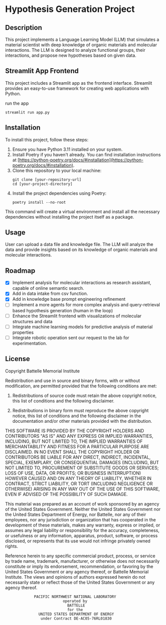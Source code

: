 # Hypothesis Generation Project

## Description

This project implements a Language Learning Model (LLM) that simulates a material scientist with deep knowledge of organic materials and molecular interactions. The LLM is designed to analyze functional groups, their interactions, and propose new hypotheses based on given data.

## Streamlit App Frontend

This project includes a Streamlit app as the frontend interface. Streamlit provides an easy-to-use framework for creating web applications with Python.

run the app 
```
streamlit run app.py
```

## Installation

To install this project, follow these steps:

1. Ensure you have Python 3.11 installed on your system.
2. Install Poetry if you haven't already. You can find installation instructions at [https://python-poetry.org/docs/#installation](https://python-poetry.org/docs/#installation).
3. Clone this repository to your local machine:
   ```
   git clone [your-repository-url]
   cd [your-project-directory]
   ```
4. Install the project dependencies using Poetry:
   ```
   poetry install --no-root
   ```

This command will create a virtual environment and install all the necessary dependencies without installing the project itself as a package.

## Usage

User can upload a data file and knowledge file. The LLM will analyze the data and provide insights based on its knowledge of organic materials and molecular interactions.

## Roadmap

- [x] Implement analysis for molecular interactions as research assistant, capable of online semantic search.
- [x] Add in data intake from csv function.
- [x] Add in knowledge base prompt engineering refinement
- [ ] Implement a more agents for more complex analysis and query-retrieval based hypothesis generation (human in the loop)
- [ ] Enhance the Streamlit frontend with visualizations of molecular structures and data
- [ ] Integrate machine learning models for predictive analysis of material properties
- [ ] Integrate robotic operation sent our request to the lab for experimentation.

## License

Copyright Battelle Memorial Institute

Redistribution and use in source and binary forms, with or without
modification, are permitted provided that the following conditions are met:

1. Redistributions of source code must retain the above copyright notice, this
list of conditions and the following disclaimer.

2. Redistributions in binary form must reproduce the above copyright notice,
this list of conditions and the following disclaimer in the documentation
and/or other materials provided with the distribution.

THIS SOFTWARE IS PROVIDED BY THE COPYRIGHT HOLDERS AND CONTRIBUTORS "AS IS" AND
ANY EXPRESS OR IMPLIED WARRANTIES, INCLUDING, BUT NOT LIMITED TO, THE IMPLIED
WARRANTIES OF MERCHANTABILITY AND FITNESS FOR A PARTICULAR PURPOSE ARE
DISCLAIMED. IN NO EVENT SHALL THE COPYRIGHT HOLDER OR CONTRIBUTORS BE LIABLE
FOR ANY DIRECT, INDIRECT, INCIDENTAL, SPECIAL, EXEMPLARY, OR CONSEQUENTIAL
DAMAGES (INCLUDING, BUT NOT LIMITED TO, PROCUREMENT OF SUBSTITUTE GOODS OR
SERVICES; LOSS OF USE, DATA, OR PROFITS; OR BUSINESS INTERRUPTION) HOWEVER
CAUSED AND ON ANY THEORY OF LIABILITY, WHETHER IN CONTRACT, STRICT LIABILITY,
OR TORT (INCLUDING NEGLIGENCE OR OTHERWISE) ARISING IN ANY WAY OUT OF THE USE
OF THIS SOFTWARE, EVEN IF ADVISED OF THE POSSIBILITY OF SUCH DAMAGE.

This material was prepared as an account of work sponsored by an agency of the
United States Government.  Neither the United States Government nor the United
States Department of Energy, nor Battelle, nor any of their employees, nor any
jurisdiction or organization that has cooperated in the development of these
materials, makes any warranty, express or implied, or assumes any legal
liability or responsibility for the accuracy, completeness, or usefulness or
any information, apparatus, product, software, or process disclosed, or
represents that its use would not infringe privately owned rights.

Reference herein to any specific commercial product, process, or service by
trade name, trademark, manufacturer, or otherwise does not necessarily
constitute or imply its endorsement, recommendation, or favoring by the United
States Government or any agency thereof, or Battelle Memorial Institute. The
views and opinions of authors expressed herein do not necessarily state or
reflect those of the United States Government or any agency thereof.

                 PACIFIC NORTHWEST NATIONAL LABORATORY
                              operated by
                                BATTELLE
                                for the
                   UNITED STATES DEPARTMENT OF ENERGY
                    under Contract DE-AC05-76RL01830
